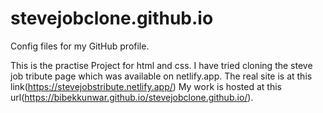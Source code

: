 # stevejobclone.github.io
Config files for my GitHub profile.

This is the practise Project for html and css.
I have tried cloning the steve job tribute page which was available on netlify.app.
The real site is at this link(https://stevejobstribute.netlify.app/)
 My work is hosted at this url(https://bibekkunwar.github.io/stevejobclone.github.io/).
 
